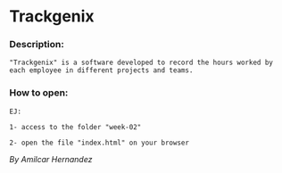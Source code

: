 # Trackgenix

### Description:

```
"Trackgenix" is a software developed to record the hours worked by each employee in different projects and teams.  
```  
### How to open:

```
EJ:

1- access to the folder "week-02"

2- open the file "index.html" on your browser
```

_By Amilcar Hernandez_